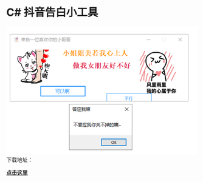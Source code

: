 # C# 抖音告白小工具

<img src="Screenshot 2021-04-05 115856.png"/>

<br/>
下载地址：

<a href="bin/Debug/Confession1.exe" download>
  <p style="font-weight:bold;">点击这里</p>
</a>
